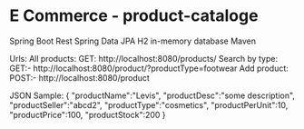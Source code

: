 # E Commerce - product-cataloge
Spring Boot Rest 
Spring Data JPA 
H2 in-memory database
Maven

Urls:
All products: GET: http://localhost:8080/products/
Search by type: GET:- http://localhost:8080/product/?productType=footwear
Add product: POST:- http://localhost:8080/product

JSON Sample:
 {
     "productName":"Levis",
     "productDesc":"some description",
     "productSeller":"abcd2",
     "productType":"cosmetics",
     "productPerUnit":10,
     "productPrice":100,
     "productStock":200
  }
